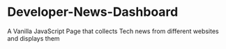 # Developer-News-Dashboard
A Vanilla JavaScript Page that collects Tech news from different websites and displays them
